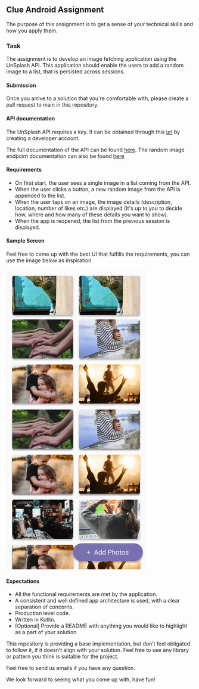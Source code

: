 ## Clue Android Assignment
The purpose of this assignment is to get a sense of your technical skills and how you apply them.

### Task
The assignment is to develop an image fetching application using the UnSplash API. This application should enable the users to add a random image to a list, that is persisted across sessions.

#### Submission
Once you arrive to a solution that you're comfortable with, please create a pull request to main in this repository.

#### API documentation
The UnSplash API requires a key. It can be obtained through this [url](https://unsplash.com/documentation#creating-a-developer-account) by creating a developer account.

The full documentation of the API can be found [here](https://unsplash.com/documentation).
The random image endpoint documentation can also be found [here](https://unsplash.com/documentation#get-a-random-photo)

#### Requirements

- On first start, the user sees a single image in a list coming from the API.
- When the user clicks a button, a new random image from the API is appended to the list.
- When the user taps on an image, the image details (description, location, number of likes etc.) are displayed (It's up to you to decide how, where and how many of these details you want to show).
- When the app is reopened, the list from the previous session is displayed.

#### Sample Screen
Feel free to come up with the best UI that fulfills the requirements, you can use the image below as inspiration.

![Image](img/assignment.png)

#### Expectations

- All the functional requirements are met by the application.
- A consistent and well defined app architecture is used, with a clear separation of concerns.
- Production level code.
- Written in Kotlin.
- [Optional] Provide a README with anything you would like to highlight as a part of your solution.

This repository is providing a base implementation, but don’t feel obligated to follow it, if it doesn’t align with your solution. Feel free to use any library or pattern you think is suitable for the project.

Feel free to send us emails if you have any question.

We look forward to seeing what you come up with, have fun!
